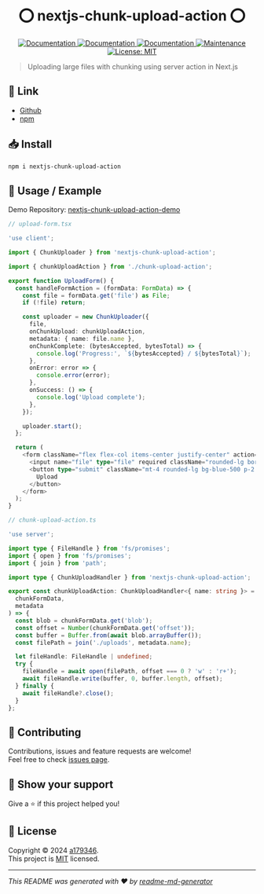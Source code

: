 <div align="center">
<h1 align="center"> ⭕ nextjs-chunk-upload-action ⭕</h1>

<p>
  <a href="https://github.com/a179346/nextjs-chunk-upload-action/actions/workflows/npm-publish.yml" target="_blank">
    <img alt="Documentation" src="https://github.com/a179346/nextjs-chunk-upload-action/actions/workflows/npm-publish.yml/badge.svg" />
  </a>
  <a href="https://www.npmjs.com/package/nextjs-chunk-upload-action" target="_blank">
    <img alt="Documentation" src="https://img.shields.io/npm/v/nextjs-chunk-upload-action?maxAge=3600)" />
  </a>
  <a href="https://github.com/a179346/nextjs-chunk-upload-action#readme" target="_blank">
    <img alt="Documentation" src="https://img.shields.io/badge/documentation-yes-brightgreen.svg" />
  </a>
  <a href="https://github.com/a179346/nextjs-chunk-upload-action/graphs/commit-activity" target="_blank">
    <img alt="Maintenance" src="https://img.shields.io/badge/Maintained%3F-yes-green.svg" />
  </a>
  <a href="https://github.com/a179346/nextjs-chunk-upload-action/blob/master/LICENSE" target="_blank">
    <img alt="License: MIT" src="https://img.shields.io/github/license/a179346/nextjs-chunk-upload-action" />
  </a>
</p>
</div>

> Uploading large files with chunking using server action in Next.js

 ## 🔗 Link
+ [Github](https://github.com/a179346/nextjs-chunk-upload-action#readme)
+ [npm](https://www.npmjs.com/package/nextjs-chunk-upload-action)

## 📥 Install

```sh
npm i nextjs-chunk-upload-action
```

## 📖 Usage / Example

Demo Repository: [nextjs-chunk-upload-action-demo](https://github.com/a179346/nextjs-chunk-upload-action-demo)

```ts
// upload-form.tsx

'use client';

import { ChunkUploader } from 'nextjs-chunk-upload-action';

import { chunkUploadAction } from './chunk-upload-action';

export function UploadForm() {
  const handleFormAction = (formData: FormData) => {
    const file = formData.get('file') as File;
    if (!file) return;

    const uploader = new ChunkUploader({
      file,
      onChunkUpload: chunkUploadAction,
      metadata: { name: file.name },
      onChunkComplete: (bytesAccepted, bytesTotal) => {
        console.log('Progress:', `${bytesAccepted} / ${bytesTotal}`);
      },
      onError: error => {
        console.error(error);
      },
      onSuccess: () => {
        console.log('Upload complete');
      },
    });

    uploader.start();
  };

  return (
    <form className="flex flex-col items-center justify-center" action={handleFormAction}>
      <input name="file" type="file" required className="rounded-lg border-2 border-dashed p-4" />
      <button type="submit" className="mt-4 rounded-lg bg-blue-500 p-2 text-white">
        Upload
      </button>
    </form>
  );
}
```

```ts
// chunk-upload-action.ts

'use server';

import type { FileHandle } from 'fs/promises';
import { open } from 'fs/promises';
import { join } from 'path';

import type { ChunkUploadHandler } from 'nextjs-chunk-upload-action';

export const chunkUploadAction: ChunkUploadHandler<{ name: string }> = async (
  chunkFormData,
  metadata
) => {
  const blob = chunkFormData.get('blob');
  const offset = Number(chunkFormData.get('offset'));
  const buffer = Buffer.from(await blob.arrayBuffer());
  const filePath = join('./uploads', metadata.name);

  let fileHandle: FileHandle | undefined;
  try {
    fileHandle = await open(filePath, offset === 0 ? 'w' : 'r+');
    await fileHandle.write(buffer, 0, buffer.length, offset);
  } finally {
    await fileHandle?.close();
  }
};
```

## 🤝 Contributing

Contributions, issues and feature requests are welcome!<br />Feel free to check [issues page](https://github.com/a179346/nextjs-chunk-upload-action/issues).

## 🌟 Show your support

Give a ⭐️ if this project helped you!

## 📝 License

Copyright © 2024 [a179346](https://github.com/a179346).<br />
This project is [MIT](https://github.com/a179346/nextjs-chunk-upload-action/blob/master/LICENSE) licensed.

***
_This README was generated with ❤️ by [readme-md-generator](https://github.com/kefranabg/readme-md-generator)_